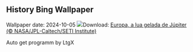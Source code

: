 ## History Bing Wallpaper
Wallpaper date: 2024-10-05
![](https://www.bing.com/th?id=OHR.EuropaMoon_PT-BR6260569357_UHD.jpg&w=1000)Download: [Europa, a lua gelada de Júpiter (© NASA/JPL-Caltech/SETI Institute)](https://www.bing.com/th?id=OHR.EuropaMoon_PT-BR6260569357_UHD.jpg)

Auto get programm by LtgX
